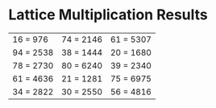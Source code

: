 # Lattice Multiplication Results

|   |   |   |
|---|---|---|
| 16 = 976 | 74 = 2146 | 61 = 5307 |
| 94 = 2538 | 38 = 1444 | 20 = 1680 |
| 78 = 2730 | 80 = 6240 | 39 = 2340 |
| 61 = 4636 | 21 = 1281 | 75 = 6975 |
| 34 = 2822 | 30 = 2550 | 56 = 4816 |
